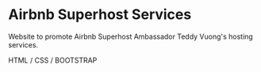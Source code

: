 # Airbnb Superhost Services

Website to promote Airbnb Superhost Ambassador Teddy Vuong's hosting services.

HTML / CSS / BOOTSTRAP
